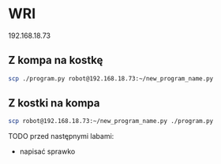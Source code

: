 # WRI

192.168.18.73

## Z kompa na kostkę

```bash
scp ./program.py robot@192.168.18.73:~/new_program_name.py
```

## Z kostki na kompa

```bash
scp robot@192.168.18.73:~/new_program_name.py ./program.py
```

TODO przed następnymi labami:

- napisać sprawko
